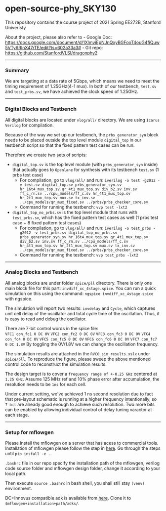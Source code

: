 # open-source-phy_SKY130

This repository contains the course project of 2021 Spring EE272B, Stanford Univeristy

About the project, please also refer to
        - Google Doc: https://docs.google.com/document/d/1XlmviEpNJnQxyBGFooT4ouG4fiQuw5VTy6RInX47rTE/edit?ts=602a33a3#
        - Git repo: https://github.com/StanfordVLSI/dragonphy2

---
### Summary

We are targeting at a data rate of 5Gbps, which means we need to meet the timing requirement of 1.25GHz(4-1 mux). In both of our testbench, `test.sv` and `test_prbs.sv`, we have achieved the clock speed of 1.25GHz.

---
### Digital Blocks and Testbench

All digital blocks are located under `vlog/all/` directory. We are using `Icarus Verilog` for compilation.

Because of the way we set up our testbench, the `prbs_generator_syn` block needs to be placed outside the top level module `digital_top` in our testbench script so that the fixed pattern test cases can be run.

Therefore we create two sets of scripts:
- `digital_top.sv` is the top level module (with `prbs_generator_syn` inside) that actually goes to `Openlane` for synthesis with its testbench `test.sv` (1 prbs test case)
  - For compilation, go to `vlog/all/` and run: `iverilog -o test -g2012 -v test.sv digital_top.sv prbs_generator_syn.sv hr_16t4_mux_top.sv qr_4t1_mux_top.sv div_b2.sv inv.sv ff_c_rn.sv ../cpu_models/ff_c.sv hr_4t1_mux_top.sv hr_2t1_mux_top.sv mux.sv tx_inv.sv ../cpu_models/qr_mux_fixed.sv ../prbs/prbs_checker_core.sv`
  - Command for running the testbench: `vvp test -lxt2`
- `digital_top_no_prbs.sv` is the top level module that runs with `test_prbs.sv`, which has the fixed pattern test cases as well (1 prbs test case + 8 fixed pattern test cases)
  - For compilation, go to `vlog/all/` and run: `iverilog -o test_prbs -g2012 -v test_prbs.sv digital_top_no_prbs.sv prbs_generator_syn.sv hr_16t4_mux_top.sv qr_4t1_mux_top.sv div_b2.sv inv.sv ff_c_rn.sv ../cpu_models/ff_c.sv hr_4t1_mux_top.sv hr_2t1_mux_top.sv mux.sv tx_inv.sv ../cpu_models/qr_mux_fixed.sv ../prbs/prbs_checker_core.sv`
  - Command for running the testbench: `vvp test_prbs -lxt2`

---
### Analog Blocks and Testbench

All analog blocks are under folder `spice/pll` directory. There is only one main block file for this part: `invdiff_xc_4stage.spice`.
You can run a quick simulation on this using the command: `ngspice invdiff_xc_4stage.spice` with ngspice.

The simulation will report two results: `invdelay` and `Cycle`, which captures unit cell delay of the oscillator and total cycle time of the oscillation. Thus, it is easy to read and debug the oscillator.

There are 7-bit control words in the spice file:  
        `VFC1 con_fc1 0 DC 0V`
        `VFC2 con_fc2 0 DC 0V`
        `VFC3 con_fc3 0 DC 0V`
        `VFC4 con_fc4 0 DC 0V`
        `VFC5 con_fc5 0 DC 0V`
        `VFC6 con_fc6 0 DC 0V`
        `VFC7 con_fc7 0 DC 1.8V`
        By toggling the 0V/1.8V we can change the oscillation frequency.
        
The simulation results are attached in the `RVCO_sim_results.xslx` under `spice/pll`. To reproduce the figure, please sweep the above mentioned control code to reconstruct the simulation results.

The design target is to cover a `frequency range of +-0.25 GHz` centered at `1.25 GHz`. Assume 125 MHz ref and 10% phase error after accumulation, the resolution needs to be `1ns` for each cell.

Under current setting, we've achieved 1 ns second resolution due to fact that pre-layout schematic is running at a higher frequency intentionally, so `7-bit` are already good enough to achieve such resolution. Two more bits can be enabled by allowing individual control of delay tuning varactor at each stage.  

---
### Setup for mflowgen

Please install the mflowgen on a server that has acess to commercial tools. Installation of mflowgen please follow the step in [here](https://mflowgen.readthedocs.io/en/latest/quick-start.html). Go through the steps until `pip install -e .`.

`.bashrc` file in our repo specify the installation path of the mflowgen, verilog code source folder and mflowgen design folder, change it according to your local path.

Then execute `source .bashrc` in bash shell, you shall still stay `(venv)` environment.

DC+Innovus compatible adk is available from [here](https://github.com/CansWang/skywater-130nm-adk.git). Clone it to `$mflowgen+installation+path/adks/`. 













